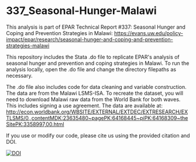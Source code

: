 # 337_Seasonal-Hunger-Malawi


This analysis is part of EPAR Technical Report #337: Seasonal Hunger and Coping and Prevention Strategies in Malawi: https://evans.uw.edu/policy-impact/epar/research/seasonal-hunger-and-coping-and-prevention-strategies-malawi

This repository includes the Stata .do file to replicate EPAR's analysis of seasonal hunger and prevention and coping strategies in Malawi. To run the analysis locally, open the .do file and change the directory filepaths as necessary. 

The .do file also includes code for data cleaning and variable construction. The data are from the Malawi LSMS-ISA. To recreate the dataset, you will need to download Malawi raw data from the World Bank for both waves. This includes signing a use agreement. The data are available at: http://econ.worldbank.org/WBSITE/EXTERNAL/EXTDEC/EXTRESEARCH/EXTLSMS/0,,contentMDK:23635480~pagePK:64168445~piPK:64168309~theSitePK:3358997,00.html

If you use or modify our code, please cite us using the provided citation and DOI.

[![DOI](https://zenodo.org/badge/84973137.svg)](https://zenodo.org/badge/latestdoi/84973137)
